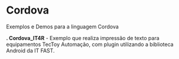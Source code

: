 # Cordova
Exemplos e Demos para a linguagem Cordova <br>
<p><b>. Cordova_IT4R</b> - Exemplo que realiza impressão de texto para equipamentos TecToy Automação, com plugin utilizando a biblioteca Android da IT FAST.</p>

